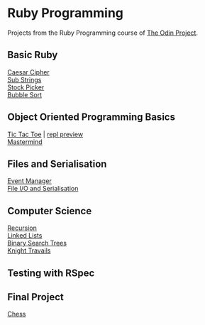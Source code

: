 # Ruby Programming
Projects from the Ruby Programming course of [The Odin Project](https://www.theodinproject.com/courses/ruby-programming).

## Basic Ruby
[Caesar Cipher](https://github.com/irahrosete/top-ruby/tree/main/caesar-cipher)<br>
[Sub Strings](https://github.com/irahrosete/top-ruby/tree/main/sub-string)<br>
[Stock Picker]()<br>
[Bubble Sort]()

## Object Oriented Programming Basics
[Tic Tac Toe](https://github.com/irahrosete/top-ruby/tree/main/tic-tac-toe) | [repl preview](https://repl.it/@irahrosete/tictactoe#.replit)<br>
[Mastermind]()

## Files and Serialisation
[Event Manager]()<br>
[File I/O and Serialisation]()

## Computer Science
[Recursion]()<br>
[Linked Lists]()<br>
[Binary Search Trees]()<br>
[Knight Travails]()

## Testing with RSpec

## Final Project
[Chess]()